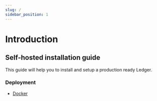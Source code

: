 ```yaml
---
slug: /
sidebar_position: 1
---
```


# Introduction

## Self-hosted installation guide

This guide will help you to install and setup a production ready Ledger.

### Deployment

- [Docker](/deployment/docker)
